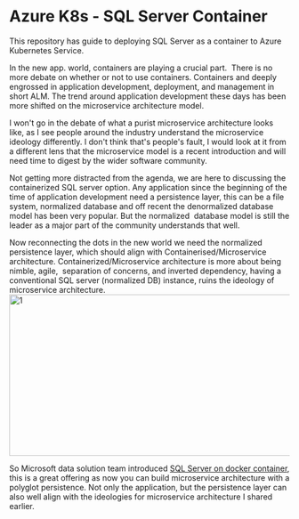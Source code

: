 # Azure K8s - SQL Server Container
This repository has guide to deploying SQL Server as a container to Azure Kubernetes Service.
<p>In the new app. world, containers are playing a crucial part.  There is no more debate on whether or not to use containers. Containers and deeply engrossed in application development, deployment, and management in short ALM. The trend around application development these days has been more shifted on the microservice architecture model.</p>
<p>I won't go in the debate of what a purist microservice architecture looks like, as I see people around the industry understand the microservice ideology differently. I don't think that's people's fault, I would look at it from a different lens that the microservice model is a recent introduction and will need time to digest by the wider software community.</p>
<p>Not getting more distracted from the agenda, we are here to discussing the containerized SQL server option. Any application since the beginning of the time of application development need a persistence layer, this can be a file system, normalized database and off recent the denormalized database model has been very popular. But the normalized  database model is still the leader as a major part of the community understands that well.</p>
<p>Now reconnecting the dots in the new world we need the normalized persistence layer, which should align with Containerised/Microservice architecture. Containerized/Microservice architecture is more about being nimble, agile,  separation of concerns, and inverted dependency, having a conventional SQL server (normalized DB) instance, ruins the ideology of microservice architecture.<br /><img class="alignnone  wp-image-4640" src="https://khanasif1.files.wordpress.com/2020/08/1.jpg" alt="1" width="676" height="290" /></p>
<p>So Microsoft data solution team introduced <a href="https://hub.docker.com/_/microsoft-mssql-server">SQL Server on docker container</a>, this is a great offering as now you can build microservice architecture with a polyglot persistence. Not only the application, but the persistence layer can also well align with the ideologies for microservice architecture I shared earlier.</p>
<ol>
